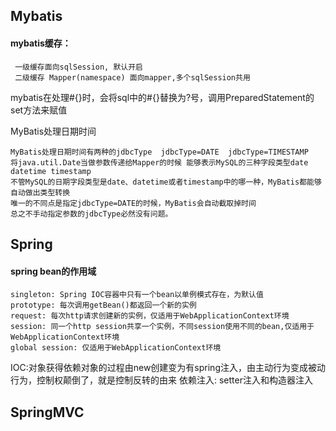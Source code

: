 ## Mybatis
#### mybatis缓存：

	 一级缓存面向sqlSession, 默认开启
	 二级缓存 Mapper(namespace) 面向mapper,多个sqlSession共用
   

mybatis在处理#{}时，会将sql中的#{}替换为?号，调用PreparedStatement的set方法来赋值

MyBatis处理日期时间

	MyBatis处理日期时间有两种的jdbcType  jdbcType=DATE  jdbcType=TIMESTAMP
	将java.util.Date当做参数传递给Mapper的时候 能够表示MySQL的三种字段类型date datetime timestamp
	不管MySQL的日期字段类型是date、datetime或者timestamp中的哪一种，MyBatis都能够自动做出类型转换
	唯一的不同点是指定jdbcType=DATE的时候，MyBatis会自动截取掉时间
	总之不手动指定参数的jdbcType必然没有问题。


## Spring
#### spring bean的作用域
	singleton: Spring IOC容器中只有一个bean以单例模式存在，为默认值
	prototype: 每次调用getBean()都返回一个新的实例
	request: 每次http请求创建新的实例，仅适用于WebApplicationContext环境
	session: 同一个http session共享一个实例，不同session使用不同的bean,仅适用于WebApplicationContext环境
	global session: 仅适用于WebApplicationContext环境


IOC:对象获得依赖对象的过程由new创建变为有spring注入，由主动行为变成被动行为，控制权颠倒了，就是控制反转的由来
依赖注入: setter注入和构造器注入
## SpringMVC
